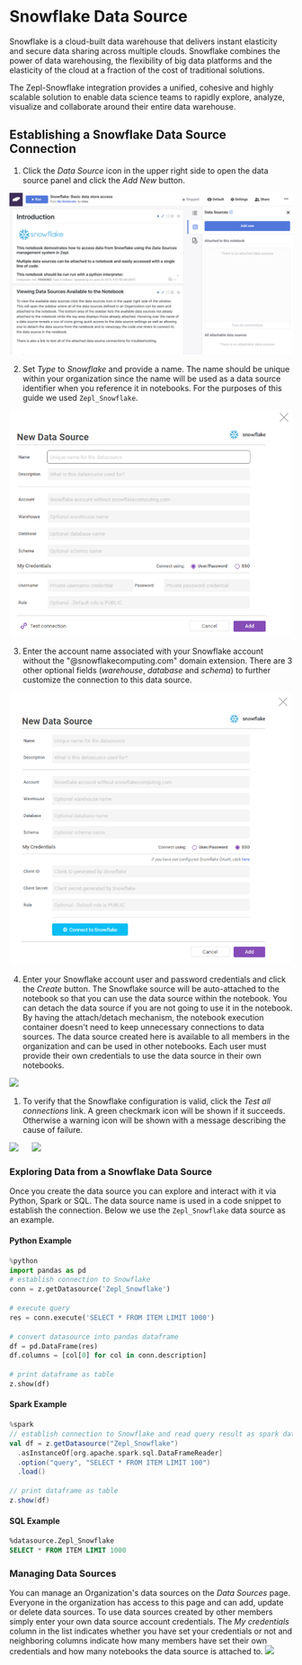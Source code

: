 # Snowflake Data Source

Snowflake is a cloud-built data warehouse that delivers instant elasticity and secure data sharing across multiple clouds. Snowflake combines the power of data warehousing, the flexibility of big data platforms and the elasticity of the cloud at a fraction of the cost of traditional solutions.

The Zepl-Snowflake integration provides a unified, cohesive and highly scalable solution to enable data science teams to rapidly explore, analyze, visualize and collaborate around their entire data warehouse.

## Establishing a Snowflake Data Source Connection

1. Click the _Data Source_ icon in the upper right side to open the data source panel and click the _Add New_ button.
<img src="../../../img/datasource/snowflake_note.png" class="image-box img-100" />

2. Set _Type_ to _Snowflake_ and provide a name. The name should be unique within your organization since the name will be used as a data source identifier when you reference it in notebooks. For the purposes of this guide we used `Zepl_Snowflake`.
<img src="../../../img/datasource/snowflake_create_popup_1.png" class="image-box img-70" />

3. Enter the account name associated with your Snowflake account without the "@snowflakecomputing.com" domain extension. There are 3 other optional fields (_warehouse_, _database_ and _schema_) to further customize the connection to this data source.
<img src="../../../img/datasource/snowflake_create_popup_2.png" class="image-box img-70" />

4. Enter your Snowflake account user and password credentials and click the _Create_ button. The Snowflake source will be auto-attached to the notebook so that you can use the data source within the notebook. You can detach the data source if you are not going to use it in the notebook. By having the attach/detach mechanism, the notebook execution container doesn't need to keep unnecessary connections to data sources. The data source created here is available to all members in the organization and can be used in other notebooks. Each user must provide their own credentials to use the data source in their own notebooks.
<img src="../../../img/datasource/snowflake_create_popup_3.png" class="image-box img-70" />

1. To verify that the Snowflake configuration is valid, click the _Test all connections_ link. A green checkmark icon will be shown if it succeeds. Otherwise a warning icon will be shown with a message describing the cause of failure. <br />
<img src="../../../img/datasource/snowflake_test_connection_success.gif" class="image-box img-35" style="margin-right: 20px;" />
<img src="../../../img/datasource/snowflake_test_connection_fail.gif" class="image-box img-35" />

### Exploring Data from a Snowflake Data Source

Once you create the data source you can explore and interact with it via Python, Spark or SQL. The data source name is used in a code snippet to establish the connection. Below we use the `Zepl_Snowflake` data source as an example.

#### Python Example
```python
%python
import pandas as pd
# establish connection to Snowflake
conn = z.getDatasource('Zepl_Snowflake')

# execute query
res = conn.execute('SELECT * FROM ITEM LIMIT 1000')

# convert datasource into pandas dataframe
df = pd.DataFrame(res)
df.columns = [col[0] for col in conn.description]

# print dataframe as table
z.show(df)
```

#### Spark Example
```scala
%spark
// establish connection to Snowflake and read query result as spark dataframe
val df = z.getDatasource("Zepl_Snowflake")
  .asInstanceOf[org.apache.spark.sql.DataFrameReader]
  .option("query", "SELECT * FROM ITEM LIMIT 100")
  .load()

// print dataframe as table
z.show(df)
```

#### SQL Example
```sql
%datasource.Zepl_Snowflake
SELECT * FROM ITEM LIMIT 1000
```

### Managing Data Sources
You can manage an Organization's data sources on the _Data Sources_ page.
Everyone in the organization has access to this page and can add, update or delete data sources. To use data sources created by other members simply enter your own data source account credentials. The _My credentials_ column in the list indicates whether you have set your credentials or not and neighboring columns indicate how many members have set their own credentials and how many notebooks the data source is attached to.
<img src="../../../img/datasource/datasource_manage.png" class="image-box img-100" />
